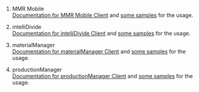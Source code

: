 1. MMR Mobile <br> 
   [Documentation for MMR Mobile Client](/MmrMobile/Documentation/README.md) and [some samples](/MmrMobile/Samples/) for the usage.

2. intelliDivide <br> 
   [Documentation for intelliDivide Client](/IntelliDivide/Readme.md) and [some samples](/IntelliDivide/Samples/Readme.md) for the usage.

3. materialManager <br>
   [Documentation for materialManager Client](/MaterialManager/Documentation/README.md) and [some samples](/MaterialManager/Samples) for the usage.

4. productionManager <br>
   [Documentation for productionManager Client](/ProductionManager/Readme.md) and [some samples](/ProductionManager/Samples) for the usage.
